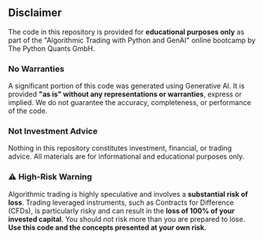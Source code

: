 ## Disclaimer

The code in this repository is provided for **educational purposes only** as part of the "Algorithmic Trading with Python and GenAI" online bootcamp by The Python Quants GmbH.

### No Warranties
A significant portion of this code was generated using Generative AI. It is provided **"as is" without any representations or warranties**, express or implied. We do not guarantee the accuracy, completeness, or performance of the code.

### Not Investment Advice
Nothing in this repository constitutes investment, financial, or trading advice. All materials are for informational and educational purposes only.

### ⚠️ High-Risk Warning
Algorithmic trading is highly speculative and involves a **substantial risk of loss**. Trading leveraged instruments, such as Contracts for Difference (CFDs), is particularly risky and can result in the **loss of 100% of your invested capital**. You should not risk more than you are prepared to lose. **Use this code and the concepts presented at your own risk.**